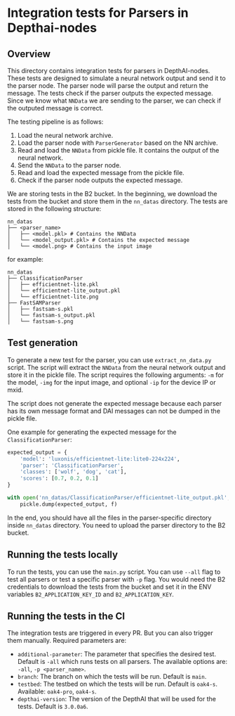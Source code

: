# Integration tests for Parsers in Depthai-nodes

## Overview

This directory contains integration tests for parsers in DepthAI-nodes. These tests are designed to simulate a neural network output and send it to the parser node. The parser node will parse the output and return the message. The tests check if the parser outputs the expected message. Since we know what `NNData` we are sending to the parser, we can check if the outputed message is correct.

The testing pipeline is as follows:

1. Load the neural network archive.
1. Load the parser node with `ParserGenerator` based on the NN archive.
1. Read and load the `NNData` from pickle file. It contains the output of the neural network.
1. Send the `NNData` to the parser node.
1. Read and load the expected message from the pickle file.
1. Check if the parser node outputs the expected message.

We are storing tests in the B2 bucket. In the beginning, we download the tests from the bucket and store them in the `nn_datas` directory. The tests are stored in the following structure:

```
nn_datas
├── <parser_name>
│   ├── <model.pkl> # Contains the NNData
│   └── <model_output.pkl> # Contains the expected message
│   └── <model.png> # Contains the input image
```

for example:

```
nn_datas
├── ClassificationParser
│   ├── efficientnet-lite.pkl
│   └── efficientnet-lite_output.pkl
│   └── efficientnet-lite.png
├── FastSAMParser
│   ├── fastsam-s.pkl
│   └── fastsam-s_output.pkl
│   └── fastsam-s.png
```

## Test generation

To generate a new test for the parser, you can use `extract_nn_data.py` script. The script will extract the `NNData` from the neural network output and store it in the pickle file. The script requires the following arguments: `-m` for the model, `-img` for the input image, and optional `-ip` for the device IP or mxid.

The script does not generate the expected message because each parser has its own message format and DAI messages can not be dumped in the pickle file.

One example for generating the expected message for the `ClassificationParser`:

```python
expected_output = {
    'model': 'luxonis/efficientnet-lite:lite0-224x224',
    'parser': 'ClassificationParser',
    'classes': ['wolf', 'dog', 'cat'],
    'scores': [0.7, 0.2, 0.1]
}

with open('nn_datas/ClassificationParser/efficientnet-lite_output.pkl', 'wb') as f:
    pickle.dump(expected_output, f)
```

In the end, you should have all the files in the parser-specific directory inside `nn_datas` directory. You need to upload the parser directory to the B2 bucket.

## Running the tests locally

To run the tests, you can use the `main.py` script. You can use `--all` flag to test all parsers or test a specific parser with `-p` flag.
You would need the B2 credentials to download the tests from the bucket and set it in the ENV variables `B2_APPLICATION_KEY_ID` and `B2_APPLICATION_KEY`.

## Running the tests in the CI

The integration tests are triggered in every PR. But you can also trigger them manually. Required parameters are:

- `additional-parameter`: The parameter that specifies the desired test. Default is `-all` which runs tests on all parsers. The available options are: `-all`, `-p <parser_name>`.
- `branch`: The branch on which the tests will be run. Default is `main`.
- `testbed`: The testbed on which the tests will be run. Default is `oak4-s`. Available: `oak4-pro`, `oak4-s`.
- `depthai-version`: The version of the DepthAI that will be used for the tests. Default is `3.0.0a6`.

